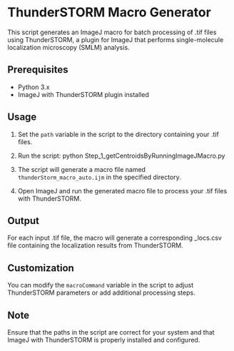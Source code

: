 # ThunderSTORM Macro Generator

This script generates an ImageJ macro for batch processing of .tif files using ThunderSTORM, a plugin for ImageJ that performs single-molecule localization microscopy (SMLM) analysis.

## Prerequisites

- Python 3.x
- ImageJ with ThunderSTORM plugin installed

## Usage

1. Set the `path` variable in the script to the directory containing your .tif files.

2. Run the script:
python Step_1_getCentroidsByRunningImageJMacro.py

3. The script will generate a macro file named `thunderStorm_macro_auto.ijm` in the specified directory.

4. Open ImageJ and run the generated macro file to process your .tif files with ThunderSTORM.

## Output

For each input .tif file, the macro will generate a corresponding _locs.csv file containing the localization results from ThunderSTORM.

## Customization

You can modify the `macroCommand` variable in the script to adjust ThunderSTORM parameters or add additional processing steps.

## Note

Ensure that the paths in the script are correct for your system and that ImageJ with ThunderSTORM is properly installed and configured.
